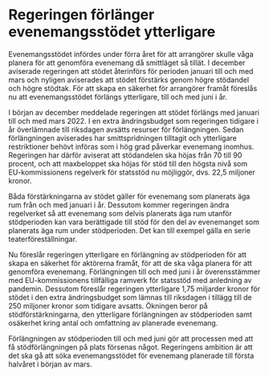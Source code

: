 # Regeringen förlänger evenemangsstödet ytterligare

Evenemangsstödet infördes under förra året för att arrangörer skulle våga planera för att genomföra evenemang då smittläget så tillät. I december aviserade regeringen att stödet återinförs för perioden januari till och med mars och nyligen aviserades att stödet förstärks genom högre stödandel och högre stödtak. För att skapa en säkerhet för arrangörer framåt föreslås nu att evenemangsstödet förlängs ytterligare, till och med juni i år.

I början av december meddelade regeringen att stödet förlängs med januari till och med mars 2022. I en extra ändringsbudget som regeringen tidigare i år överlämnade till riksdagen avsätts resurser för förlängningen. Sedan förlängningen aviserades har smittspridningen tilltagit och ytterligare restriktioner behövt införas som i hög grad påverkar evenemang inomhus. Regeringen har därför aviserat att stödandelen ska höjas från 70 till 90 procent, och att maxbeloppet ska höjas för stöd till den högsta nivå som EU-kommissionens regelverk för statsstöd nu möjliggör, dvs. 22,5 miljoner kronor.

Båda förstärkningarna av stödet gäller för evenemang som planerats äga rum från och med januari i år. Dessutom kommer regeringen ändra regelverket så att evenemang som delvis planerats äga rum utanför stödperioden kan vara berättigade till stöd för den del av evenemanget som planerats äga rum under stödperioden. Det kan till exempel gälla en serie teaterföreställningar.

Nu föreslår regeringen ytterligare en förlängning av stödperioden för att skapa en säkerhet för aktörerna framåt, för att de ska våga planera för att genomföra evenemang. Förlängningen till och med juni i år överensstämmer med EU-kommissionens tillfälliga ramverk för statsstöd med anledning av pandemin. Dessutom föreslår regeringen ytterligare 1,75 miljarder kronor för stödet i den extra ändringsbudget som lämnas till riksdagen i tillägg till de 250 miljoner kronor som tidigare avsatts. Ökningen beror på stödförstärkningarna, den ytterligare förlängningen av stödperioden samt osäkerhet kring antal och omfattning av planerade evenemang.

Förlängningen av stödperioden till och med juni gör att processen med att få stödförlängningen på plats försenas något. Regeringens ambition är att det ska gå att söka evenemangsstödet för evenemang planerade till första halvåret i början av mars.
